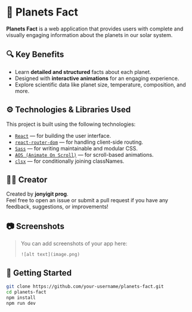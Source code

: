 # 🌌 Planets Fact

**Planets Fact** is a web application that provides users with complete and visually engaging information about the planets in our solar system.

## 🔍 Key Benefits

-   Learn **detailed and structured** facts about each planet.
-   Designed with **interactive animations** for an engaging experience.
-   Explore scientific data like planet size, temperature, composition, and more.

## ⚙️ Technologies & Libraries Used

This project is built using the following technologies:

-   [`React`](https://reactjs.org/) — for building the user interface.
-   [`react-router-dom`](https://reactrouter.com/) — for handling client-side routing.
-   [`Sass`](https://sass-lang.com/) — for writing maintainable and modular CSS.
-   [`AOS (Animate On Scroll)`](https://michalsnik.github.io/aos/) — for scroll-based animations.
-   [`clsx`](https://github.com/lukeed/clsx) — for conditionally joining classNames.

## 👨‍💻 Creator

Created by **jonyigit prog**.  
Feel free to open an issue or submit a pull request if you have any feedback, suggestions, or improvements!

## 📷 Screenshots

> You can add screenshots of your app here:
>
> ```
> ![alt text](image.png)
> ```

## 🚀 Getting Started

```bash
git clone https://github.com/your-username/planets-fact.git
cd planets-fact
npm install
npm run dev
```
